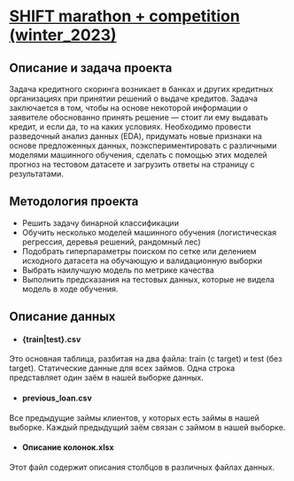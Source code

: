 # [SHIFT marathon + competition (winter_2023)](https://codalab.lisn.upsaclay.fr/competitions/10132)

## Описание и задача проекта

Задача кредитного скоринга возникает в банках и других кредитных организациях при принятии решений о выдаче кредитов. Задача заключается в том, чтобы на основе некоторой информации о заявителе обоснованно принять решение — стоит ли ему выдавать кредит, и если да, то на каких условиях. Необходимо провести разведочный анализ данных (EDA), придумать новые признаки на основе предложенных данных, поэкспериментировать с различными моделями машинного обучения, сделать с помощью этих моделей прогноз на тестовом датасете и загрузить ответы на страницу с результатами.

## Методология проекта
- Решить задачу бинарной классификации
- Обучить несколько моделей машинного обучения (логистическая регрессия, деревья решений, рандомный лес)
- Подобрать гиперпараметры поиском по сетке или делением исходного датасета на обучающую и валидационную выборки
- Выбрать наилучшую модель по метрике качества
- Выполнить предсказания на тестовых данных, которые не видела модель в ходе обучения.
## Описание данных

- #### {train|test}.csv

Это основная таблица, разбитая на два файла: train (с target) и test (без target).
Статические данные для всех займов. Одна строка представляет один заём в нашей выборке данных.

- #### previous_loan.csv

Все предыдущие займы клиентов, у которых есть займы в нашей выборке.
Каждый предыдущий заём связан с займом в нашей выборке.

- #### Описание колонок.xlsx

Этот файл содержит описания столбцов в различных файлах данных.

